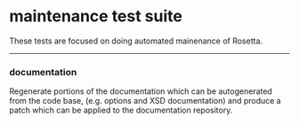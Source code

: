 # maintenance test suite 
These tests are focused on doing automated mainenance of Rosetta.

----

### documentation
Regenerate portions of the documentation which can be autogenerated from the code base,
(e.g. options and XSD documentation) and produce a patch which can be applied to the documentation repository.

